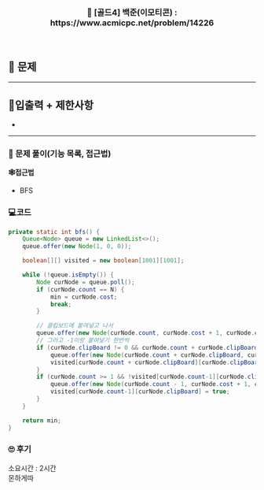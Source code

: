 <h3 align="center"> 
    📢  [골드4] 백준(이모티콘) : https://www.acmicpc.net/problem/14226
</h3>

<br>

## 🚀 문제

---

## 🚦입출력 + 제한사항

- 

---

### 📜 문제 풀이(기능 목록, 접근법)
**🕸접근법**
- BFS

### 💻코드

```java
private static int bfs() {
    Queue<Node> queue = new LinkedList<>();
    queue.offer(new Node(1, 0, 0));

    boolean[][] visited = new boolean[1001][1001];

    while (!queue.isEmpty()) {
        Node curNode = queue.poll();
        if (curNode.count == N) {
            min = curNode.cost;
            break;
        }

        // 클립보드에 붙여넣고 나서
        queue.offer(new Node(curNode.count, curNode.cost + 1, curNode.count));
        // 그러고 -1이랑 붙여넣기 한번씩
        if (curNode.clipBoard != 0 && curNode.count + curNode.clipBoard <= N && !visited[curNode.count + curNode.clipBoard][curNode.clipBoard]) {
            queue.offer(new Node(curNode.count + curNode.clipBoard, curNode.cost + 1, curNode.clipBoard));
            visited[curNode.count + curNode.clipBoard][curNode.clipBoard] = true;
        }
        if (curNode.count >= 1 && !visited[curNode.count-1][curNode.clipBoard]) {
            queue.offer(new Node(curNode.count - 1, curNode.cost + 1, curNode.clipBoard));
            visited[curNode.count-1][curNode.clipBoard] = true;
        }
    }

    return min;
}
```

### 🙄 후기
소요시간 : 2시간  <br>
몬하게따
